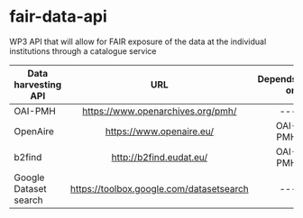 # fair-data-api
WP3  API  that will allow for FAIR exposure of the data at the individual institutions through a catalogue service


| Data harvesting API | URL        | Depends on     | Supports rich metadata |
| -------- |:----------:| -----:| ---: |
| OAI-PMH | https://www.openarchives.org/pmh/ | ---  | Yes  |
| OpenAire | https://www.openaire.eu/ |  OAI-PMH | Yes  |
| b2find | http://b2find.eudat.eu/  | OAI-PMH  | Yes  |
| Google Dataset search | https://toolbox.google.com/datasetsearch | --- | No |

